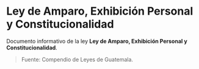 # Ley de Amparo, Exhibición Personal y Constitucionalidad

Documento informativo de la ley **Ley de Amparo, Exhibición Personal y Constitucionalidad**.

> Fuente: Compendio de Leyes de Guatemala.
